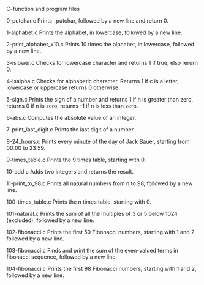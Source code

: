 C-function and program files

0-putchar.c
Prints _putchar, followed by a new line and return 0.

1-alphabet.c
Prints the alphabet, in lowercase, followed by a new line.

2-print_alphabet_x10.c
Prints 10 times the alphabet, in lowercase, followed by a new line.

3-islower.c
Checks for lowercase character and returns 1 if true, elso rerurn 0.

4-isalpha.c
Checks for alphabetic character. Returns 1 if c is a letter, lowercase or uppercase
returns 0 otherwise.

5-sign.c
Prints the sign of a number and returns 1 if n is greater than zero, returns 0 if n is zero, returns -1 if n is less than zero.

6-abs.c
Computes the absolute value of an integer.

7-print_last_digit.c
Prints the last digit of a number.

8-24_hours.c
Prints every minute of the day of Jack Bauer, starting from 00:00 to 23:59.

9-times_table.c
Prints the 9 times table, starting with 0.

10-add.c
Adds two integers and returns the result.

11-print_to_98.c
Prints all natural numbers from n to 98, followed by a new line.

100-times_table.c
Prints the n times table, starting with 0.

101-natural.c
Prints the sum of all the multiples of 3 or 5 below 1024 (excluded), followed by a new line.

102-fibonacci.c
Prints the first 50 Fibonacci numbers, starting with 1 and 2, followed by a new line.

103-fibonacci.c
Finds and print the sum of the even-valued terms in fibonacci sequence, followed by a new line.

104-fibonacci.c
Prints the first 98 Fibonacci numbers, starting with 1 and 2, followed by a new line.
